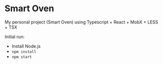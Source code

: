 # Smart Oven

My personal project (Smart Oven) using Typescript + React + MobX + LESS + TSX

Initial run:

* Install Node.js
* `npm install`
* `npm start`